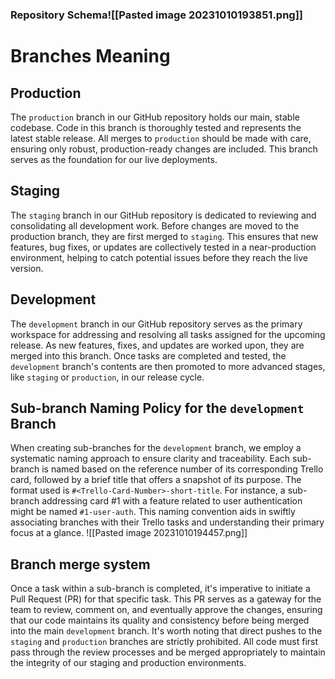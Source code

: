 ### Repository Schema![[Pasted image 20231010193851.png]]
# Branches Meaning
## Production
The `production` branch in our GitHub repository holds our main, stable codebase. Code in this branch is thoroughly tested and represents the latest stable release. All merges to `production` should be made with care, ensuring only robust, production-ready changes are included. This branch serves as the foundation for our live deployments.
## Staging
The `staging` branch in our GitHub repository is dedicated to reviewing and consolidating all development work. Before changes are moved to the production branch, they are first merged to `staging`. This ensures that new features, bug fixes, or updates are collectively tested in a near-production environment, helping to catch potential issues before they reach the live version.
## Development
The `development` branch in our GitHub repository serves as the primary workspace for addressing and resolving all tasks assigned for the upcoming release. As new features, fixes, and updates are worked upon, they are merged into this branch. Once tasks are completed and tested, the `development` branch's contents are then promoted to more advanced stages, like `staging` or `production`, in our release cycle.
## Sub-branch Naming Policy for the `development` Branch
When creating sub-branches for the `development` branch, we employ a systematic naming approach to ensure clarity and traceability. Each sub-branch is named based on the reference number of its corresponding Trello card, followed by a brief title that offers a snapshot of its purpose. The format used is `#<Trello-Card-Number>-short-title`. For instance, a sub-branch addressing card #1 with a feature related to user authentication might be named `#1-user-auth`. This naming convention aids in swiftly associating branches with their Trello tasks and understanding their primary focus at a glance.
![[Pasted image 20231010194457.png]]
## Branch merge system
Once a task within a sub-branch is completed, it's imperative to initiate a Pull Request (PR) for that specific task. This PR serves as a gateway for the team to review, comment on, and eventually approve the changes, ensuring that our code maintains its quality and consistency before being merged into the main `development` branch.
It's worth noting that direct pushes to the `staging` and `production` branches are strictly prohibited. All code must first pass through the review processes and be merged appropriately to maintain the integrity of our staging and production environments.